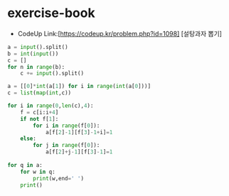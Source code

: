 # exercise-book
* CodeUp Link:[https://codeup.kr/problem.php?id=1098] [설탕과자 뽑기]


```python
a = input().split()
b = int(input())
c = []
for n in range(b):
    c += input().split()

a = [[0]*int(a[1]) for i in range(int(a[0]))]
c = list(map(int,c))

for i in range(0,len(c),4):
    f = c[i:i+4]
    if not f[1]:
        for i in range(f[0]):
            a[f[2]-1][f[3]-1+i]=1
    else:
        for j in range(f[0]):
            a[f[2]+j-1][f[3]-1]=1
            
for q in a:
    for w in q:
        print(w,end=' ')
    print()
```
